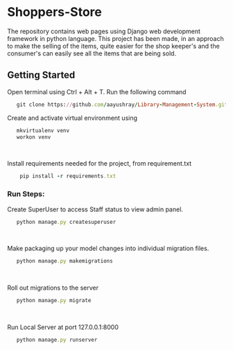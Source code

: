 # Shoppers-Store

The repository contains web pages using Django web development framework in python language. This project has been made, in an approach to make the selling of the items, quite easier for the shop keeper's and the consumer's can easily see all the items that are being sold.
 
## Getting Started
 

Open terminal using Ctrl + Alt + T. Run the following command <br>
```ruby 
   git clone https://github.com/aayushray/Library-Management-System.git
```

Create and activate virtual environment using <br>
```ruby
   mkvirtualenv venv
   workon venv
```
<br>

Install requirements needed for the project, from requirement.txt
```ruby
    pip install -r requirements.txt
``` 


### Run Steps:

Create SuperUser to access Staff status to view admin panel.
```ruby 
   python manage.py createsuperuser
```
<br>

Make packaging up your model changes into individual migration files.
```ruby 
   python manage.py makemigrations
```
<br>

Roll out migrations to the server
```ruby 
   python manage.py migrate
``` 
<br>

Run Local Server at port 127.0.0.1:8000
```ruby 
   python manage.py runserver
``` 

